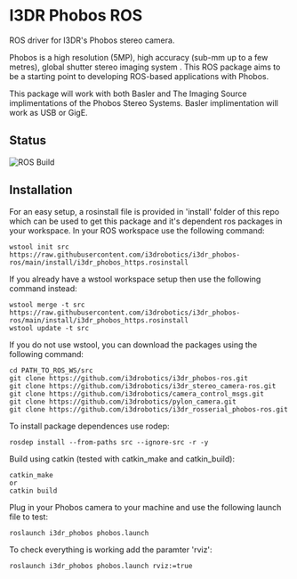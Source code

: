 # I3DR Phobos ROS

ROS driver for I3DR's Phobos stereo camera.

Phobos is a high resolution (5MP), high accuracy (sub-mm up to a few metres), global shutter stereo imaging system . This ROS package aims to be a starting point to developing ROS-based applications with Phobos. 

This package will work with both Basler and The Imaging Source implimentations of the Phobos Stereo Systems.
Basler implimentation will work as USB or GigE. 

## Status
![ROS Build](https://github.com/i3drobotics/i3dr_phobos-ros/workflows/ROS%20Build/badge.svg?event=push)

## Installation

For an easy setup, a rosinstall file is provided in 'install' folder of this repo which can be used to get this package and it's dependent ros packages in your workspace. 
In your ROS workspace use the following command:
```
wstool init src https://raw.githubusercontent.com/i3drobotics/i3dr_phobos-ros/main/install/i3dr_phobos_https.rosinstall
```
If you already have a wstool workspace setup then use the following command instead:
```
wstool merge -t src https://raw.githubusercontent.com/i3drobotics/i3dr_phobos-ros/main/install/i3dr_phobos_https.rosinstall
wstool update -t src
```

If you do not use wstool, you can download the packages using the following command:
```
cd PATH_TO_ROS_WS/src
git clone https://github.com/i3drobotics/i3dr_phobos-ros.git
git clone https://github.com/i3drobotics/i3dr_stereo_camera-ros.git
git clone https://github.com/i3drobotics/camera_control_msgs.git
git clone https://github.com/i3drobotics/pylon_camera.git
git clone https://github.com/i3drobotics/i3dr_rosserial_phobos-ros.git
```

To install package dependences use rodep:
```
rosdep install --from-paths src --ignore-src -r -y
```

Build using catkin (tested with catkin_make and catkin_build):
```
catkin_make
or
catkin build
```

Plug in your Phobos camera to your machine and use the following launch file to test:
```
roslaunch i3dr_phobos phobos.launch
```

To check everything is working add the paramter 'rviz':
```
roslaunch i3dr_phobos phobos.launch rviz:=true
```
